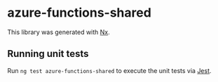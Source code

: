 # azure-functions-shared

This library was generated with [Nx](https://nx.dev).

## Running unit tests

Run `ng test azure-functions-shared` to execute the unit tests via [Jest](https://jestjs.io).
